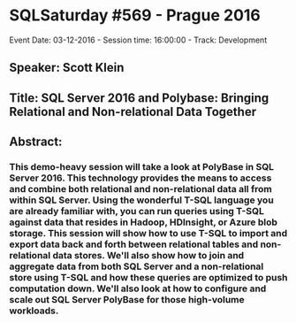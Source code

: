 # SQLSaturday #569 - Prague 2016
Event Date: 03-12-2016 - Session time: 16:00:00 - Track: Development
## Speaker: Scott Klein
## Title: SQL Server 2016 and Polybase: Bringing Relational and Non-relational Data Together
## Abstract:
### This demo-heavy session will take a look at PolyBase in SQL Server 2016. This technology provides the means to access and combine both relational and non-relational data all from within SQL Server. Using the wonderful T-SQL language you are already familiar with, you can run queries using T-SQL against data that resides in Hadoop, HDInsight, or Azure blob storage. This session will show how to use T-SQL to import and export data back and forth between relational tables and non-relational data stores. We'll also show how to join and aggregate data from both SQL Server and a non-relational store using T-SQL and how these queries are optimized to push computation down. We'll also look at how to configure and scale out SQL Server PolyBase for those high-volume workloads.
